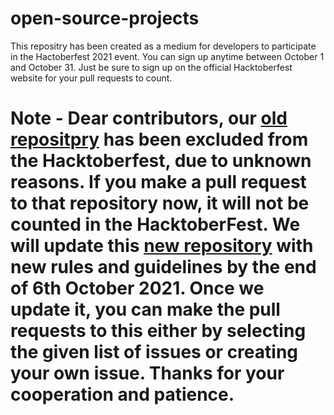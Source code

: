 # open-source-projects
This repositry has been created as a medium for developers to participate in the Hactoberfest 2021 event. You can sign up anytime between October 1 and October 31. Just be sure to sign up on the official Hacktoberfest website for your pull requests to count.

# Note - Dear contributors, our [old repositpry](https://hacktoberfest.digitalocean.com/) has been excluded from the Hacktoberfest, due to unknown reasons. If you make a pull request to that repository now, it will not be counted in the HacktoberFest. We will update this [new repository](https://github.com/deepakuniyaliit/open-source-projects) with new rules and guidelines by the end of 6th October 2021. Once we update it, you can make the pull requests to this either by selecting the given list of issues or creating your own issue. Thanks for your cooperation and patience.